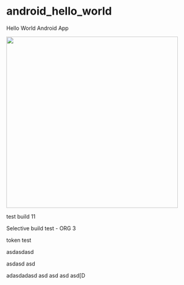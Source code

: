 android_hello_world
===================

Hello World Android App

<img src="http://i.imgur.com/dio0DXF.png" width="450" />

test build 11

Selective build test - ORG 3

token test

asdasdasd

asdasd
asd

adasdadasd
asd
asd
asd
asd[D